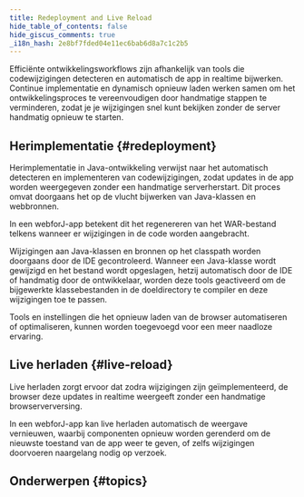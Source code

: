 ```yaml
---
title: Redeployment and Live Reload
hide_table_of_contents: false
hide_giscus_comments: true
_i18n_hash: 2e8bf7fded04e11ec6bab6d8a7c1c2b5
---
```

Efficiënte ontwikkelingsworkflows zijn afhankelijk van tools die codewijzigingen detecteren en automatisch de app in realtime bijwerken. Continue implementatie en dynamisch opnieuw laden werken samen om het ontwikkelingsproces te vereenvoudigen door handmatige stappen te verminderen, zodat je je wijzigingen snel kunt bekijken zonder de server handmatig opnieuw te starten.

## Herimplementatie {#redeployment}

Herimplementatie in Java-ontwikkeling verwijst naar het automatisch detecteren en implementeren van codewijzigingen, zodat updates in de app worden weergegeven zonder een handmatige serverherstart. Dit proces omvat doorgaans het op de vlucht bijwerken van Java-klassen en webbronnen.

In een webforJ-app betekent dit het regenereren van het WAR-bestand telkens wanneer er wijzigingen in de code worden aangebracht.

Wijzigingen aan Java-klassen en bronnen op het classpath worden doorgaans door de IDE gecontroleerd. Wanneer een Java-klasse wordt gewijzigd en het bestand wordt opgeslagen, hetzij automatisch door de IDE of handmatig door de ontwikkelaar, worden deze tools geactiveerd om de bijgewerkte klassebestanden in de doeldirectory te compiler en deze wijzigingen toe te passen.

Tools en instellingen die het opnieuw laden van de browser automatiseren of optimaliseren, kunnen worden toegevoegd voor een meer naadloze ervaring.

## Live herladen {#live-reload}

Live herladen zorgt ervoor dat zodra wijzigingen zijn geïmplementeerd, de browser deze updates in realtime weergeeft zonder een handmatige browserverversing.

In een webforJ-app kan live herladen automatisch de weergave vernieuwen, waarbij componenten opnieuw worden gerenderd om de nieuwste toestand van de app weer te geven, of zelfs wijzigingen doorvoeren naargelang nodig op verzoek.

## Onderwerpen {#topics}

<DocCardList className="topics-section" />
